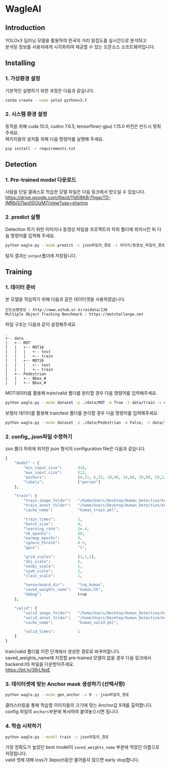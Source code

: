 # WagleAI

## Introduction
YOLOv3 딥러닝 모델을 활용하여 한국의 거리 밀집도를 실시간으로 분석하고  
분석된 정보를 사용자에게 시각화하여 제공할 수 있는 오픈소스 소프트웨어입니다.

## Installing
### 1. 가상환경 설정
기본적인 실행하기 위한 과정은 다음과 같습니다.
```bash
conda create --name yolo3 python=3.7
```
### 2. 시스템 환경 설정
동작을 위해 cuda 10.0, cudnn 7.6.5, tensorflow(-gpu) 1.15.0 버전은 반드시 맞춰주세요.  
패키지들의 설치를 위해 다음 명령어를 실행해 주세요.
```bash
pip install -r requirements.txt
```

## Detection
### 1. Pre-trained model 다운로드
사람을 단일 클래스로 학습한 모델 파일은 다음 링크에서 받으실 수 있습니다.  
<a>https://drive.google.com/file/d/11d08K8r7hgqcTD-jMRbGl7lao00OlzM7/view?usp=sharing</a>  
### 2. predict 실행
Detection 하기 위한 이미지나 동영상 파일을 프로젝트의 하위 폴더에 위치시킨 뒤 다음 명령어를 입력해 주세요.
```bash
python wagle.py --mode predict -c json파일의_경로 -i 이미지/동영상_파일의_경로 --host 로그서버의 IP주소
```
탐지 결과는 ```output```폴더에 저장됩니다.

## Training
### 1. 데이터 준비
본 모델을 학습하기 위해 다음과 같은 데이터셋을 사용하였습니다.  
```
인도보행영상 : http://www.aihub.or.kr/aidata/136  
Multiple Object Tracking Benchmark : https://motchallenge.net  
```
파일 구조는 다음과 같이 설정해주세요
```
.
+-- data
|   +-- MOT
|   |   +-- MOT16
|   |   |   +-- test
|   |   |   +-- train
|   |   +-- MOT20
|   |   |   +-- test
|   |   |   +-- train
|   +-- Pedestrian
|   |   +-- Bbox_#
|   |   +-- Bbox_#
```
MOT데이터를 활용해 train/valid 폴더를 분리할 경우 다음 명령어를 입력해주세요.
```bash
python wagle.py --mode dataset -p ./data/MOT -m True -t data/train -v data/valid
```
보행자 데이터를 활용해 train/test 폴더를 분리할 경우 다음 명령어를 입력해주세요.
```bash
python wagle.py --mode dataset -p ./data/Pedestrian -m False, -t data/train -v data/valid
```
### 2. config_.json파일 수정하기
zoo 폴더 하위에 위치한 json 형식의 configuration file은 다음과 같습니다.
```python
{
    "model" : {
        "min_input_size":       416,
        "max_input_size":       512,
        "anchors":              [4,21, 6,33, 10,48, 14,68, 20,99, 29,132, 38,191, 56,242, 87,324],
        "labels":               ["person"]
    },

    "train": {
        "train_image_folder":   "/home/Users/Desktop/Human_Detection/keras-yolov3-master/data/train/image/",
        "train_annot_folder":   "/home/Users/Desktop/Human_Detection/keras-yolov3-master/data/train/annot/",
        "cache_name":           "human_train.pkl",

        "train_times":          1,
        "batch_size":           4,
        "learning_rate":        1e-4,
        "nb_epochs":            50,
        "warmup_epochs":        3,
        "ignore_thresh":        0.5,
        "gpus":                 "1",

        "grid_scales":          [1,1,1],
        "obj_scale":            5,
        "noobj_scale":          1,
        "xywh_scale":           1,
        "class_scale":          1,

        "tensorboard_dir":      "log_human",
        "saved_weights_name":   "human.h5",
        "debug":                true
    },

    "valid": {
        "valid_image_folder":   "/home/Users/Desktop/Human_Detection/keras-yolov3-master/data/valid/image/",
        "valid_annot_folder":   "/home/Users/Desktop/Human_Detection/keras-yolov3-master/data/valid/annot/",
        "cache_name":           "human_valid.pkl",

        "valid_times":          1
    }
}
```
train/valid 폴더를 이전 단계에서 생성한 경로로 바꾸어줍니다.
saved_weights_name에 지정할 pre-trained 모델이 없을 경우 다음 링크에서 backend.h5 파일을 다운받아주세요.  
https://bit.ly/39rLNoE  

### 3. 데이터셋에 맞는 Anchor mask 생성하기 (선택사항)
```bash
python wagle.py --mode gen_anchor -a 9 -c json파일의_경로
```
클러스터링을 통해 학습할 이미지들의 크기에 맞는 Anchor값 9개를 출력합니다.  
config 파일의 ```anchors```부분에 복사하여 붙여놓으시면 됩니다.

### 4. 학습 시작하기
```bash
python wagle.py --model train -c json파일의_경로
```
가장 정확도가 높았던 best model이 ```saved_weights_name``` 부분에 적었던 이름으로 저장됩니다.  
valid 셋에 대해 loss가 3epoch동안 줄어들지 않으면 early stop합니다.


